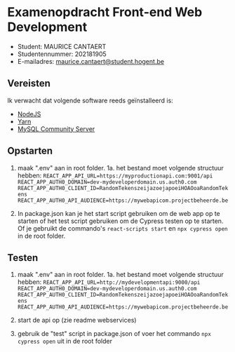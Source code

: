 # Examenopdracht Front-end Web Development

- Student: MAURICE CANTAERT
- Studentennummer: 202181905
- E-mailadres: maurice.cantaert@student.hogent.be

## Vereisten

Ik verwacht dat volgende software reeds geïnstalleerd is:

- [NodeJS](https://nodejs.org)
- [Yarn](https://yarnpkg.com)
- [MySQL Community Server](https://dev.mysql.com/downloads/mysql/)

## Opstarten

1. maak ".env" aan in root folder.
1a. het bestand moet volgende structuur hebben:
`REACT_APP_API_URL=https://myproductionapi.com:9001/api
REACT_APP_AUTH0_DOMAIN=dev-mydeveloperdomain.us.auth0.com
REACT_APP_AUTH0_CLIENT_ID=RandomTekenszeijazoejapoeiHOAOoaRandomTekens
REACT_APP_AUTH0_API_AUDIENCE=https://mywebapicom.projectbeheerde.be`

2. In package.json kan je het start script gebruiken om de web app op te starten of het test script gebruiken om de Cypress testen op te starten.
Of je gebruikt de commando's `react-scripts start` en `npx cypress open` in de root folder.

## Testen

1. maak ".env" aan in root folder.
1a. het bestand moet volgende structuur hebben:
`REACT_APP_API_URL=http://mydevelopmentapi:9000/api
REACT_APP_AUTH0_DOMAIN=dev-mydeveloperdomain.us.auth0.com
REACT_APP_AUTH0_CLIENT_ID=RandomTekenszeijazoejapoeiHOAOoaRandomTekens
REACT_APP_AUTH0_API_AUDIENCE=https://mywebapicom.projectbeheerde.be`

2. start de api op (zie readme webservices)
3. gebruik de "test" script in package.json of voer het commando `npx cypress open` uit in de root folder 
